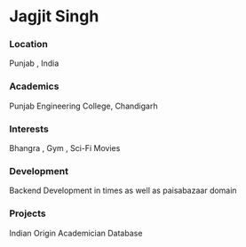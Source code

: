 # Jagjit Singh 

### Location

Punjab , India

### Academics

Punjab Engineering College, Chandigarh

### Interests

Bhangra , Gym , Sci-Fi Movies 

### Development

Backend Development in times as well as paisabazaar domain 

### Projects
Indian Origin Academician Database 

